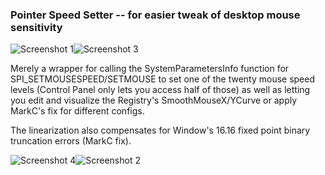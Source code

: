 ### Pointer Speed Setter -- for easier tweak of desktop mouse sensitivity

![Screenshot 1](https://i.redd.it/u7dnvoza6a211.png)![Screenshot 3](https://i.redd.it/4w9lyqwd38411.png)

Merely a wrapper for calling the SystemParametersInfo function for SPI_SETMOUSESPEED/SETMOUSE to set one of the twenty mouse speed levels (Control Panel only lets you access half of those) as well as letting you edit and visualize the Registry's SmoothMouseX/YCurve or apply MarkC's fix for different configs.

The linearization also compensates for Window's 16.16 fixed point binary truncation errors (MarkC fix).

![Screenshot 4](https://i.redd.it/umgu149i38411.png)![Screenshot 2](https://i.redd.it/idfjfaij38411.png)

